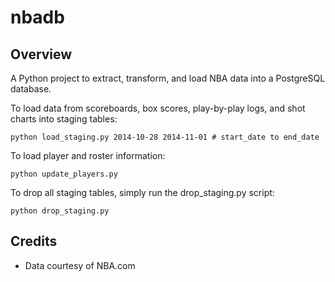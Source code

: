 # nbadb

## Overview
A Python project to extract, transform, and load NBA data into a PostgreSQL database.

To load data from scoreboards, box scores, play-by-play logs, and shot charts into staging tables:
```
python load_staging.py 2014-10-28 2014-11-01 # start_date to end_date
```

To load player and roster information:
```
python update_players.py
```

To drop all staging tables, simply run the drop_staging.py script:
```
python drop_staging.py
```

## Credits
- Data courtesy of NBA.com